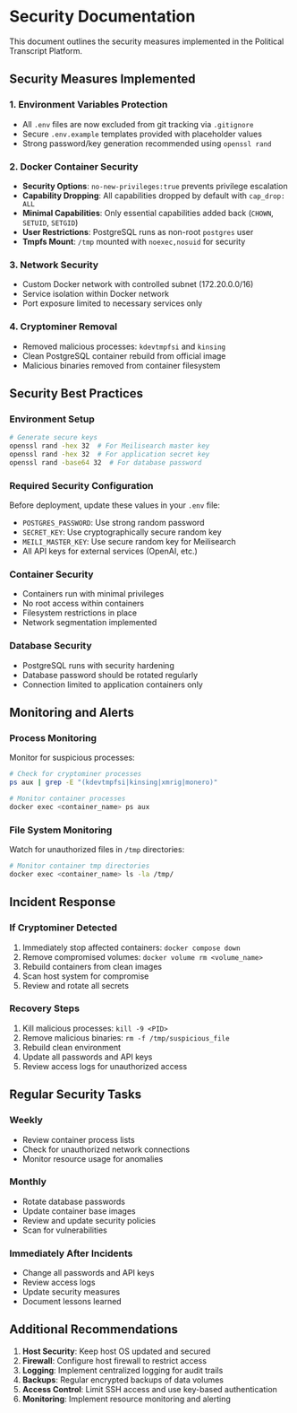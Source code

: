 # Security Documentation

This document outlines the security measures implemented in the Political Transcript Platform.

## Security Measures Implemented

### 1. Environment Variables Protection
- All `.env` files are now excluded from git tracking via `.gitignore`
- Secure `.env.example` templates provided with placeholder values
- Strong password/key generation recommended using `openssl rand`

### 2. Docker Container Security
- **Security Options**: `no-new-privileges:true` prevents privilege escalation
- **Capability Dropping**: All capabilities dropped by default with `cap_drop: ALL`
- **Minimal Capabilities**: Only essential capabilities added back (`CHOWN`, `SETUID`, `SETGID`)
- **User Restrictions**: PostgreSQL runs as non-root `postgres` user
- **Tmpfs Mount**: `/tmp` mounted with `noexec,nosuid` for security

### 3. Network Security
- Custom Docker network with controlled subnet (172.20.0.0/16)
- Service isolation within Docker network
- Port exposure limited to necessary services only

### 4. Cryptominer Removal
- Removed malicious processes: `kdevtmpfsi` and `kinsing`
- Clean PostgreSQL container rebuild from official image
- Malicious binaries removed from container filesystem

## Security Best Practices

### Environment Setup
```bash
# Generate secure keys
openssl rand -hex 32  # For Meilisearch master key
openssl rand -hex 32  # For application secret key
openssl rand -base64 32  # For database password
```

### Required Security Configuration
Before deployment, update these values in your `.env` file:
- `POSTGRES_PASSWORD`: Use strong random password
- `SECRET_KEY`: Use cryptographically secure random key
- `MEILI_MASTER_KEY`: Use secure random key for Meilisearch
- All API keys for external services (OpenAI, etc.)

### Container Security
- Containers run with minimal privileges
- No root access within containers
- Filesystem restrictions in place
- Network segmentation implemented

### Database Security
- PostgreSQL runs with security hardening
- Database password should be rotated regularly
- Connection limited to application containers only

## Monitoring and Alerts

### Process Monitoring
Monitor for suspicious processes:
```bash
# Check for cryptominer processes
ps aux | grep -E "(kdevtmpfsi|kinsing|xmrig|monero)"

# Monitor container processes
docker exec <container_name> ps aux
```

### File System Monitoring
Watch for unauthorized files in `/tmp` directories:
```bash
# Monitor container tmp directories
docker exec <container_name> ls -la /tmp/
```

## Incident Response

### If Cryptominer Detected
1. Immediately stop affected containers: `docker compose down`
2. Remove compromised volumes: `docker volume rm <volume_name>`
3. Rebuild containers from clean images
4. Scan host system for compromise
5. Review and rotate all secrets

### Recovery Steps
1. Kill malicious processes: `kill -9 <PID>`
2. Remove malicious binaries: `rm -f /tmp/suspicious_file`
3. Rebuild clean environment
4. Update all passwords and API keys
5. Review access logs for unauthorized access

## Regular Security Tasks

### Weekly
- Review container process lists
- Check for unauthorized network connections
- Monitor resource usage for anomalies

### Monthly
- Rotate database passwords
- Update container base images
- Review and update security policies
- Scan for vulnerabilities

### Immediately After Incidents
- Change all passwords and API keys
- Review access logs
- Update security measures
- Document lessons learned

## Additional Recommendations

1. **Host Security**: Keep host OS updated and secured
2. **Firewall**: Configure host firewall to restrict access
3. **Logging**: Implement centralized logging for audit trails
4. **Backups**: Regular encrypted backups of data volumes
5. **Access Control**: Limit SSH access and use key-based authentication
6. **Monitoring**: Implement resource monitoring and alerting